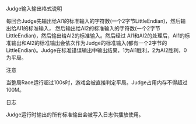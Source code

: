 Judge输入输出格式说明

每回合Judge先输出给AI1的标准输入的字符数(一个2字节LittleEndian)，然后输出给AI1的标准输入，
然后输出给AI2的标准输入的字符数(一个2字节LittleEndian)，然后输出给AI2的标准输入。然后经过
AI1和AI2的处理后，AI1的标准输出和AI2的标准输出会依次作为Judge的标准输入(都有一个2字节的
LittleEndian)。Judge在标准错误输出中输出结果，1为AI1胜利，2为AI2胜利，0为平局。

注意

当整局Race运行超过100s时，游戏会被直接判定平局。Judge占用内存不得超过100M。

日志

Judge运行时输出的所有标准输出会被写入日志供播放使用。